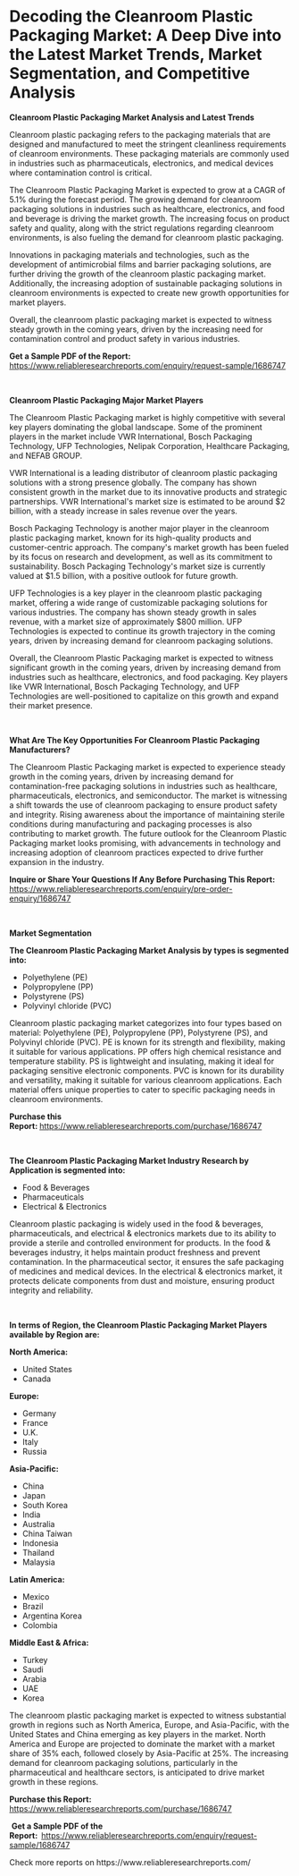 <p><h1>Decoding the Cleanroom Plastic Packaging Market: A Deep Dive into the Latest Market Trends, Market Segmentation, and Competitive Analysis</h1></p><p><strong>Cleanroom Plastic Packaging Market Analysis and Latest Trends</strong></p>
<p><p>Cleanroom plastic packaging refers to the packaging materials that are designed and manufactured to meet the stringent cleanliness requirements of cleanroom environments. These packaging materials are commonly used in industries such as pharmaceuticals, electronics, and medical devices where contamination control is critical.</p><p>The Cleanroom Plastic Packaging Market is expected to grow at a CAGR of 5.1% during the forecast period. The growing demand for cleanroom packaging solutions in industries such as healthcare, electronics, and food and beverage is driving the market growth. The increasing focus on product safety and quality, along with the strict regulations regarding cleanroom environments, is also fueling the demand for cleanroom plastic packaging.</p><p>Innovations in packaging materials and technologies, such as the development of antimicrobial films and barrier packaging solutions, are further driving the growth of the cleanroom plastic packaging market. Additionally, the increasing adoption of sustainable packaging solutions in cleanroom environments is expected to create new growth opportunities for market players.</p><p>Overall, the cleanroom plastic packaging market is expected to witness steady growth in the coming years, driven by the increasing need for contamination control and product safety in various industries.</p></p>
<p><strong>Get a Sample PDF of the Report:&nbsp;</strong> <a href="https://www.reliableresearchreports.com/enquiry/request-sample/1686747">https://www.reliableresearchreports.com/enquiry/request-sample/1686747</a></p>
<p>&nbsp;</p>
<p><strong>Cleanroom Plastic Packaging Major Market Players</strong></p>
<p><p>The Cleanroom Plastic Packaging market is highly competitive with several key players dominating the global landscape. Some of the prominent players in the market include VWR International, Bosch Packaging Technology, UFP Technologies, Nelipak Corporation, Healthcare Packaging, and NEFAB GROUP.</p><p>VWR International is a leading distributor of cleanroom plastic packaging solutions with a strong presence globally. The company has shown consistent growth in the market due to its innovative products and strategic partnerships. VWR International's market size is estimated to be around $2 billion, with a steady increase in sales revenue over the years.</p><p>Bosch Packaging Technology is another major player in the cleanroom plastic packaging market, known for its high-quality products and customer-centric approach. The company's market growth has been fueled by its focus on research and development, as well as its commitment to sustainability. Bosch Packaging Technology's market size is currently valued at $1.5 billion, with a positive outlook for future growth.</p><p>UFP Technologies is a key player in the cleanroom plastic packaging market, offering a wide range of customizable packaging solutions for various industries. The company has shown steady growth in sales revenue, with a market size of approximately $800 million. UFP Technologies is expected to continue its growth trajectory in the coming years, driven by increasing demand for cleanroom packaging solutions.</p><p>Overall, the Cleanroom Plastic Packaging market is expected to witness significant growth in the coming years, driven by increasing demand from industries such as healthcare, electronics, and food packaging. Key players like VWR International, Bosch Packaging Technology, and UFP Technologies are well-positioned to capitalize on this growth and expand their market presence.</p></p>
<p>&nbsp;</p>
<p><strong>What Are The Key Opportunities For Cleanroom Plastic Packaging Manufacturers?</strong></p>
<p><p>The Cleanroom Plastic Packaging market is expected to experience steady growth in the coming years, driven by increasing demand for contamination-free packaging solutions in industries such as healthcare, pharmaceuticals, electronics, and semiconductor. The market is witnessing a shift towards the use of cleanroom packaging to ensure product safety and integrity. Rising awareness about the importance of maintaining sterile conditions during manufacturing and packaging processes is also contributing to market growth. The future outlook for the Cleanroom Plastic Packaging market looks promising, with advancements in technology and increasing adoption of cleanroom practices expected to drive further expansion in the industry.</p></p>
<p><strong>Inquire or Share Your Questions If Any Before Purchasing This Report:</strong> <a href="https://www.reliableresearchreports.com/enquiry/pre-order-enquiry/1686747">https://www.reliableresearchreports.com/enquiry/pre-order-enquiry/1686747</a></p>
<p>&nbsp;</p>
<p><strong>Market Segmentation</strong></p>
<p><strong>The Cleanroom Plastic Packaging Market Analysis by types is segmented into:</strong></p>
<p><ul><li>Polyethylene (PE)</li><li>Polypropylene (PP)</li><li>Polystyrene (PS)</li><li>Polyvinyl chloride (PVC)</li></ul></p>
<p><p>Cleanroom plastic packaging market categorizes into four types based on material: Polyethylene (PE), Polypropylene (PP), Polystyrene (PS), and Polyvinyl chloride (PVC). PE is known for its strength and flexibility, making it suitable for various applications. PP offers high chemical resistance and temperature stability. PS is lightweight and insulating, making it ideal for packaging sensitive electronic components. PVC is known for its durability and versatility, making it suitable for various cleanroom applications. Each material offers unique properties to cater to specific packaging needs in cleanroom environments.</p></p>
<p><strong>Purchase this Report:&nbsp;</strong><a href="https://www.reliableresearchreports.com/purchase/1686747">https://www.reliableresearchreports.com/purchase/1686747</a></p>
<p>&nbsp;</p>
<p><strong>The Cleanroom Plastic Packaging Market Industry Research by Application is segmented into:</strong></p>
<p><ul><li>Food & Beverages</li><li>Pharmaceuticals</li><li>Electrical & Electronics</li></ul></p>
<p><p>Cleanroom plastic packaging is widely used in the food & beverages, pharmaceuticals, and electrical & electronics markets due to its ability to provide a sterile and controlled environment for products. In the food & beverages industry, it helps maintain product freshness and prevent contamination. In the pharmaceutical sector, it ensures the safe packaging of medicines and medical devices. In the electrical & electronics market, it protects delicate components from dust and moisture, ensuring product integrity and reliability.</p></p>
<p>&nbsp;</p>
<p><strong>In terms of Region, the Cleanroom Plastic Packaging Market Players available by Region are:</strong></p>
<p>
    <p> <strong> North America: </strong>
        <ul>
            <li>United States</li>
            <li>Canada</li>
        </ul>
        </p> 
    <p> <strong> Europe: </strong>
        <ul>
            <li>Germany</li>
            <li>France</li>
            <li>U.K.</li>
            <li>Italy</li>
            <li>Russia</li>
        </ul>
        </p> 
    <p> <strong> Asia-Pacific: </strong>
        <ul>
            <li>China</li>
            <li>Japan</li>
            <li>South Korea</li>
            <li>India</li>
            <li>Australia</li>
            <li>China Taiwan</li>
            <li>Indonesia</li>
            <li>Thailand</li>
            <li>Malaysia</li>
        </ul>
        </p> 
    <p> <strong> Latin America: </strong>
        <ul>
            <li>Mexico</li>
            <li>Brazil</li>
            <li>Argentina Korea</li>
            <li>Colombia</li>
        </ul>
        </p> 
    <p> <strong> Middle East & Africa: </strong>
        <ul>
            <li>Turkey</li>
            <li>Saudi</li>
            <li>Arabia</li>
            <li>UAE</li>
            <li>Korea</li>
        </ul>
    </p>
    </p>
<p><p>The cleanroom plastic packaging market is expected to witness substantial growth in regions such as North America, Europe, and Asia-Pacific, with the United States and China emerging as key players in the market. North America and Europe are projected to dominate the market with a market share of 35% each, followed closely by Asia-Pacific at 25%. The increasing demand for cleanroom packaging solutions, particularly in the pharmaceutical and healthcare sectors, is anticipated to drive market growth in these regions.</p></p>
<p><strong>Purchase this Report: </strong><a href="https://www.reliableresearchreports.com/purchase/1686747">https://www.reliableresearchreports.com/purchase/1686747</a></p>
<p>&nbsp;<strong>Get a Sample PDF of the Report:&nbsp;&nbsp;</strong><a href="https://www.reliableresearchreports.com/enquiry/request-sample/1686747">https://www.reliableresearchreports.com/enquiry/request-sample/1686747</a></p>
<p><strong></strong></p>
<p>Check more reports on https://www.reliableresearchreports.com/</p>
